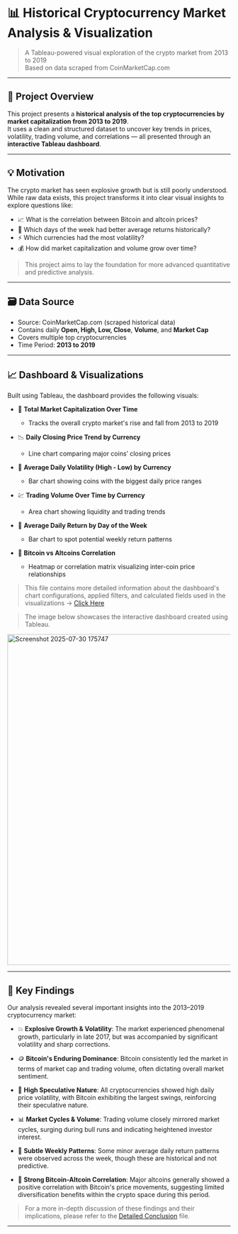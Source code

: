 # 📊 Historical Cryptocurrency Market Analysis & Visualization

> A Tableau-powered visual exploration of the crypto market from 2013 to 2019  
> Based on data scraped from CoinMarketCap.com

---

## 🚀 Project Overview

This project presents a **historical analysis of the top cryptocurrencies by market capitalization from 2013 to 2019**.  
It uses a clean and structured dataset to uncover key trends in prices, volatility, trading volume, and correlations — all presented through an **interactive Tableau dashboard**.

---

## 💡 Motivation

The crypto market has seen explosive growth but is still poorly understood.  
While raw data exists, this project transforms it into clear visual insights to explore questions like:

- 📈 What is the correlation between Bitcoin and altcoin prices?  
- 📅 Which days of the week had better average returns historically?  
- ⚡ Which currencies had the most volatility?  
- 💰 How did market capitalization and volume grow over time?

> This project aims to lay the foundation for more advanced quantitative and predictive analysis.

---

## 🗃️ Data Source

- Source: CoinMarketCap.com (scraped historical data)  
- Contains daily **Open, High, Low, Close**, **Volume**, and **Market Cap**  
- Covers multiple top cryptocurrencies  
- Time Period: **2013 to 2019**

---

## 📈 Dashboard & Visualizations

Built using Tableau, the dashboard provides the following visuals:

- 📌 **Total Market Capitalization Over Time**  
  - Tracks the overall crypto market's rise and fall from 2013 to 2019  

- 📉 **Daily Closing Price Trend by Currency**  
  - Line chart comparing major coins’ closing prices  

- 🔀 **Average Daily Volatility (High - Low) by Currency**  
  - Bar chart showing coins with the biggest daily price ranges  

- 💹 **Trading Volume Over Time by Currency**  
  - Area chart showing liquidity and trading trends  

- 📆 **Average Daily Return by Day of the Week**  
  - Bar chart to spot potential weekly return patterns  

- 🔗 **Bitcoin vs Altcoins Correlation**  
  - Heatmap or correlation matrix visualizing inter-coin price relationships

>  This file contains more detailed information about the dashboard's chart configurations, applied filters, and calculated fields used in the visualizations -> [Click Here](https://github.com/ojalp26/Tableau-Cryptocurrency-Market-Analysis/blob/main/Charts%2C%20Configuration%2C%20and%20Calculated%20Fields%20Used)


>  The image below showcases the interactive dashboard created using Tableau.
<img width="1273" height="746" alt="Screenshot 2025-07-30 175747" src="https://github.com/user-attachments/assets/f4e112c4-8ba2-43d8-a893-03d75963e23d" />

 
---
## 🔑 Key Findings

Our analysis revealed several important insights into the 2013–2019 cryptocurrency market:

- 💥 **Explosive Growth & Volatility**: The market experienced phenomenal growth, particularly in late 2017, but was accompanied by significant volatility and sharp corrections.

- 🪙 **Bitcoin's Enduring Dominance**: Bitcoin consistently led the market in terms of market cap and trading volume, often dictating overall market sentiment.

- 🎢 **High Speculative Nature**: All cryptocurrencies showed high daily price volatility, with Bitcoin exhibiting the largest swings, reinforcing their speculative nature.

- 📊 **Market Cycles & Volume**: Trading volume closely mirrored market cycles, surging during bull runs and indicating heightened investor interest.

- 📅 **Subtle Weekly Patterns**: Some minor average daily return patterns were observed across the week, though these are historical and not predictive.

- 🔄 **Strong Bitcoin-Altcoin Correlation**: Major altcoins generally showed a positive correlation with Bitcoin's price movements, suggesting limited diversification benefits within the crypto space during this period.

> For a more in-depth discussion of these findings and their implications, please refer to the [Detailed Conclusion](https://github.com/ojalp26/Tableau-Cryptocurrency-Market-Analysis/blob/main/Detailed%20Conclusion) file.

---


